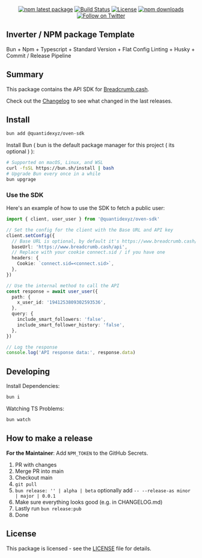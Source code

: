 <div align="center">

[![npm latest package][npm-latest-image]][npm-url]
[![Build Status][ci-image]][ci-url]
[![License][license-image]][license-url]
[![npm downloads][npm-downloads-image]][npm-url]
[![Follow on Twitter][twitter-image]][twitter-url]

</div>

## Inverter / NPM package Template

Bun + Npm + Typescript + Standard Version + Flat Config Linting + Husky + Commit / Release Pipeline

## Summary

This package contains the API SDK for [Breadcrumb.cash](https://github.com/quantidexyz/oven-sdk).

Check out the [Changelog](./CHANGELOG.md) to see what changed in the last releases.

## Install

```bash
bun add @quantidexyz/oven-sdk
```

Install Bun ( bun is the default package manager for this project ( its optional ) ):

```bash
# Supported on macOS, Linux, and WSL
curl -fsSL https://bun.sh/install | bash
# Upgrade Bun every once in a while
bun upgrage
```

### Use the SDK

Here's an example of how to use the SDK to fetch a public user:

```typescript
import { client, user_user } from '@quantidexyz/oven-sdk'

// Set the config for the client with the Base URL and API key
client.setConfig({
  // Base URL is optional, by default it's https://www.breadcrumb.cash/api
  baseUrl: 'https://www.breadcrumb.cash/api',
  // Replace with your cookie connect.sid / if you have one
  headers: {
    Cookie: `connect.sid=<connect.sid>`,
  },
})

// Use the internal method to call the API
const response = await user_user({
  path: {
    x_user_id: '1941253809302593536',
  },
  query: {
    include_smart_followers: 'false',
    include_smart_follower_history: 'false',
  },
})

// Log the response
console.log('API response data:', response.data)
```

## Developing

Install Dependencies:

```bash
bun i
```

Watching TS Problems:

```bash
bun watch
```

## How to make a release

**For the Maintainer**: Add `NPM_TOKEN` to the GitHub Secrets.

1. PR with changes
2. Merge PR into main
3. Checkout main
4. `git pull`
5. `bun release: '' | alpha | beta` optionally add `-- --release-as minor | major | 0.0.1`
6. Make sure everything looks good (e.g. in CHANGELOG.md)
7. Lastly run `bun release:pub`
8. Done

## License

This package is licensed - see the [LICENSE](./LICENSE) file for details.

[ci-image]: https://badgen.net/github/checks/quantidexyz/oven-sdk/main?label=ci
[ci-url]: https://github.com/quantidexyz/oven-sdk/actions/workflows/ci.yaml
[npm-url]: https://npmjs.org/package/@quantidexyz/oven-sdk
[twitter-url]: https://twitter.com/breadcrumbcash
[twitter-image]: https://img.shields.io/twitter/follow/breadcrumbcash.svg?label=follow+Breadcrumb.cash
[license-image]: https://img.shields.io/badge/License-LGPL%20v3-blue
[license-url]: ./LICENSE
[npm-latest-image]: https://img.shields.io/npm/v/@quantidexyz/oven-sdk/latest.svg
[npm-downloads-image]: https://img.shields.io/npm/dm/@quantidexyz/oven-sdk.svg

